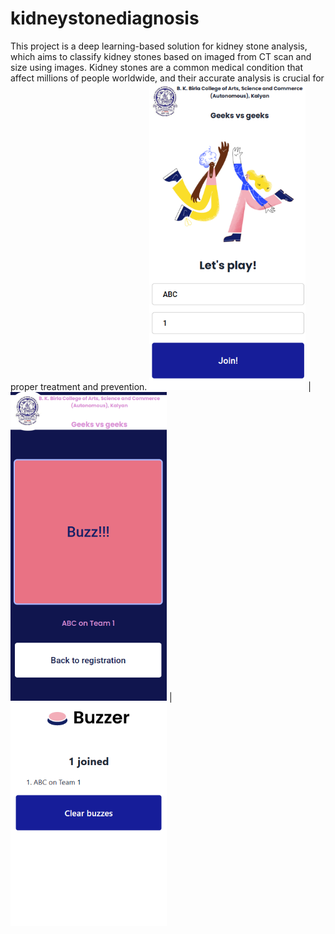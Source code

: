 # kidneystonediagnosis
This project is a deep learning-based solution for kidney stone analysis, which aims to classify kidney stones based on imaged from CT scan and size using images. Kidney stones are a common medical condition that affect millions of people worldwide, and their accurate analysis is crucial for proper treatment and prevention.
<img width="250px" src="https://github.com/Nachiket1904/buzzers/blob/899be867846dad05f71c9b7bd3df653657ccbbb3/host-v3.png?raw=true" alt="Join a team"/> | <img width="250px" src="https://github.com/Nachiket1904/buzzers/blob/899be867846dad05f71c9b7bd3df653657ccbbb3/player-buzzer-v3.png" alt="Buzz in"/> | <img width="250px" src="https://github.com/Nachiket1904/buzzers/blob/899be867846dad05f71c9b7bd3df653657ccbbb3/player-join-v3.png" alt="Host view"/>
